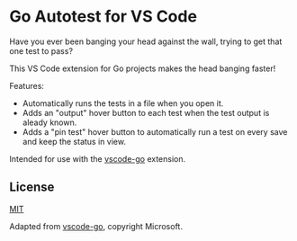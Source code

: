 # Go Autotest for VS Code

Have you ever been banging your head against the wall, trying to get that one test to pass?

This VS Code extension for Go projects makes the head banging faster!

Features:
- Automatically runs the tests in a file when you open it.
- Adds an "output" hover button to each test when the test output is aleady known.
- Adds a "pin test" hover button to automatically run a test on every save and keep the status in view.

Intended for use with the [vscode-go](https://github.com/Microsoft/vscode-go/) extension.

## License
[MIT](LICENSE)

Adapted from [vscode-go](https://github.com/Microsoft/vscode-go/), copyright Microsoft.
